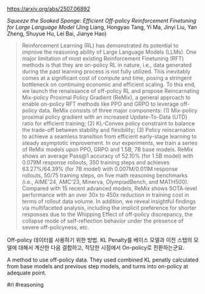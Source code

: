 https://arxiv.org/abs/2507.06892

*Squeeze the Soaked Sponge: Efficient Off-policy Reinforcement Finetuning for Large Language Model* (Jing Liang, Hongyao Tang, Yi Ma, Jinyi Liu, Yan Zheng, Shuyue Hu, Lei Bai, Jianye Hao)

> Reinforcement Learning (RL) has demonstrated its potential to improve the reasoning ability of Large Language Models (LLMs). One major limitation of most existing Reinforcement Finetuning (RFT) methods is that they are on-policy RL in nature, i.e., data generated during the past learning process is not fully utilized. This inevitably comes at a significant cost of compute and time, posing a stringent bottleneck on continuing economic and efficient scaling. To this end, we launch the renaissance of off-policy RL and propose Reincarnating Mix-policy Proximal Policy Gradient (ReMix), a general approach to enable on-policy RFT methods like PPO and GRPO to leverage off-policy data. ReMix consists of three major components: (1) Mix-policy proximal policy gradient with an increased Update-To-Data (UTD) ratio for efficient training; (2) KL-Convex policy constraint to balance the trade-off between stability and flexibility; (3) Policy reincarnation to achieve a seamless transition from efficient early-stage learning to steady asymptotic improvement. In our experiments, we train a series of ReMix models upon PPO, GRPO and 1.5B, 7B base models. ReMix shows an average Pass@1 accuracy of 52.10% (for 1.5B model) with 0.079M response rollouts, 350 training steps and achieves 63.27%/64.39% (for 7B model) with 0.007M/0.011M response rollouts, 50/75 training steps, on five math reasoning benchmarks (i.e., AIME'24, AMC'23, Minerva, OlympiadBench, and MATH500). Compared with 15 recent advanced models, ReMix shows SOTA-level performance with an over 30x to 450x reduction in training cost in terms of rollout data volume. In addition, we reveal insightful findings via multifaceted analysis, including the implicit preference for shorter responses due to the Whipping Effect of off-policy discrepancy, the collapse mode of self-reflection behavior under the presence of severe off-policyness, etc.

Off-policy 데이터를 사용하기 위한 방법. KL Penalty를 베이스 모델과 이전 스텝의 모델에 대해서 계산한 다음 결합하고, 적당한 시점에서 On-policy로 전환하는군요.

<english>
A method to use off-policy data. They used combined KL penatly calculated from base models and previous step models, and turns into on-policy at adequate point.
</english>

#rl #reasoning 